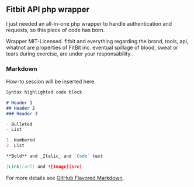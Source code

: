 ## Fitbit API php wrapper

I just needed an all-in-one php wrapper to handle authentication and requests, so this piece of code has born.

Wrapper MIT-Licensed.
fitbit and everything regarding the brand, tools, api, whatnot are properties of FitBit inc.
eventual spillage of blood, sweat or tears during exercise, are under your responsability.

### Markdown

How-to session will be inserted here.

```markdown
Syntax highlighted code block

# Header 1
## Header 2
### Header 3

- Bulleted
- List

1. Numbered
2. List

**Bold** and _Italic_ and `Code` text

[Link](url) and ![Image](src)
```

For more details see [GitHub Flavored Markdown](https://guides.github.com/features/mastering-markdown/).
